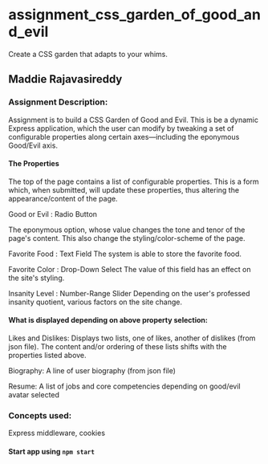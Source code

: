 # assignment_css_garden_of_good_and_evil
Create a CSS garden that adapts to your whims.

## Maddie Rajavasireddy   

### Assignment Description:   
Assignment is to build a CSS Garden of Good and Evil. This is be a dynamic Express application, which the user can modify by tweaking a set of configurable properties along certain axes—including the eponymous Good/Evil axis.   

#### The Properties   
The top of the page contains a list of configurable properties. This is a form which, when submitted, will update these properties, thus altering the appearance/content of the page.    

Good or Evil : Radio Button

The eponymous option, whose value changes the tone and tenor of the page's content. This also change the styling/color-scheme of the page.    

Favorite Food : Text Field
The system is able to store the favorite food.   

Favorite Color : Drop-Down Select
The value of this field has an effect on the site's styling.   

Insanity Level : Number-Range Slider
Depending on the user's professed insanity quotient, various factors on the site change.   

#### What is displayed depending on above property selection:

Likes and Dislikes: Displays two lists, one of likes, another of dislikes (from json file). The content and/or ordering of these lists shifts with the properties listed above.   

Biography: A line of user biography (from json file)   

Resume: A list of jobs and core competencies depending on good/evil avatar selected


### Concepts used:  
Express middleware, cookies

#### Start app using `npm start` 
